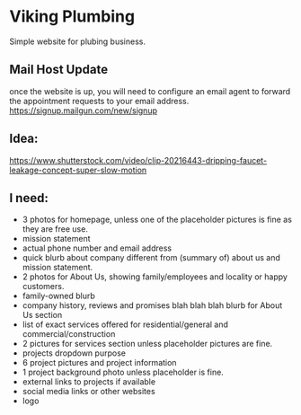 # Viking Plumbing
Simple website for plubing business. 

## Mail Host Update 
once the website is up, you will need to configure an email agent to forward the appointment requests to your email address. 
https://signup.mailgun.com/new/signup

## Idea:
https://www.shutterstock.com/video/clip-20216443-dripping-faucet-leakage-concept-super-slow-motion

## I need:

* 3 photos for homepage, unless one of the placeholder pictures is fine as they are free use. 
* mission statement
* actual phone number and email address
* quick blurb about company different from (summary of) about us and mission statement. 
* 2 photos for About Us, showing family/employees and locality or happy customers. 
* family-owned blurb
* company history, reviews and promises blah blah blah blurb for About Us section
* list of exact services offered for residential/general and commercial/construction
* 2 pictures for services section unless placeholder pictures are fine.
* projects dropdown purpose
* 6 project pictures and project information
* 1 project background photo unless placeholder is fine. 
* external links to projects if available
* social media links or other websites
* logo
